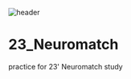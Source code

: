 ![header](https://capsule-render.vercel.app/api?type=slice&color=gradient&customColorList=10&height=300&section=header&text=Just%20Do%20It&fontSize=90&fontColor=404040&animation=twinkling)  

# 23_Neuromatch
practice for 23' Neuromatch study

